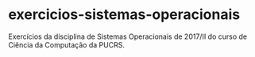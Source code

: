 # exercicios-sistemas-operacionais
Exercícios da disciplina de Sistemas Operacionais de 2017/II do curso de Ciência da Computação da PUCRS.
